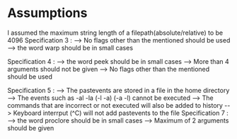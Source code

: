 # Assumptions

I assumed the maximum string length of a filepath(absolute/relative) to be 4096
Specification 3 :
--> No flags other than the mentioned should be used
--> the word warp should be in small cases

Specification 4 :
--> the word peek should be in small cases
--> More than 4 arguments should not be given
--> No flags other than the mentioned should be used

Specification 5 :
--> The pastevents are stored in a file in the home directory
--> The events such as -al -la (-l -a) (-a -l) cannot be executed
--> The commands that are incorrect or not executed will also be added to history
--> Keyboard interrput (^C) will not add pastevents to the file
Specification 7 :
--> the word proclore should be in small cases
--> Maximum of 2 arguments should be given
